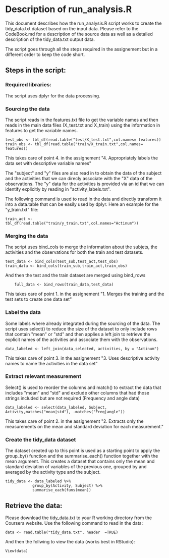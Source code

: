 # Description of run_analysis.R

This document describes how the run_analysis.R script works to create the tidy_data.txt dataset based on the input data. Please refer to the CodeBook.md for a description of the source data as well as a detailed description of the tidy_data.txt output data.

The script goes through all the steps required in the assignement but in a different order to keep the code short.

## Steps in the script:

### Required libraries:

The script uses dplyr for the data processing.

### Sourcing the data

The script reads in the features.txt file to get the variable names and then reads in the main data files (X_test.txt and X_train) using the information in features to get the variable names.

	test_obs <- tbl_df(read.table("test/X_test.txt",col.names= features))
	train_obs <- tbl_df(read.table("train/X_train.txt",col.names= features))
	
This takes care of point 4. in the assignement "4. Appropriately labels the data set with descriptive variable names"

The "subject" and "y" files are also read in to obtain the data of the subject and the activities that we can direcly associate with the "X" data of the observations. The "y" data for the activities is provided via an id that we can identify explicitly by reading in "activity_labels.txt".

The following command is used to read in the data and directly transform it into a data.table that can be easily used by dplyr. Here an example for the "y_train.txt" file:

	train_act <- tbl_df(read.table("train/y_train.txt",col.names="Actinum"))
	
### Merging the data

The script uses bind_cols to merge the information about the subjets, the activities and the observations for both the train and test datasets.

	test_data <- bind_cols(test_sub,test_act,test_obs)
	train_data <- bind_cols(train_sub,train_act,train_obs)
	
And then the test and the train dataset are merged using bind_rows

		full_data <- bind_rows(train_data,test_data)
		
This takes care of point 1. in the assignement "1. Merges the training and the test sets to create one data set"

### Label the data

Some labels where already integrated during the sourcing of the data. The script uses select() to reduce the size of the dataset to only include rows that contain "mean" or "std" and then applies a left join to retrieve the explicit names of the activities and associate them with the observations.

	data_labeled <- left_join(data_selected, activities, by = "Actinum")
	
This takes care of point 3. in the assignement "3. Uses descriptive activity names to name the activities in the data set"

### Extract relevant measurement

Select() is used to reorder the columns and match() to extract the data that includes "mean" and "std" and exclude other columns that had those strings included but are not required (Frequency and angle data)

	data_labeled <- select(data_labeled, Subject, Activity,matches("mean|std"), -matches("Freq|angle"))
	
This takes care of point 2. in the assignement "2. Extracts only the measurements on the mean and standard deviation for each measurement."

### Create the tidy_data dataset

The dataset created up to this point is used as a starting point to apply the group_by() function and the summarise_each() function together with the mean argument. This creates a dataset that contains only the mean and standard deviation of variables of the previous one, grouped by and averaged by the activity type and the subject.

	tidy_data <- data_labeled %>%
                group_by(Activity, Subject) %>%
                summarise_each(funs(mean)) 
				
## Retrieve the data:

Please download the tidy_data.txt to your R working directory from the Coursera website. Use the following command to read in the data:

	data <- read.table("tidy_data.txt", header  =TRUE)
	
And then the follwing to view the data (works best in RStudio):

	View(data)

	



	
				



